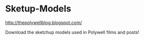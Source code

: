 Sketup-Models
=============

http://thepolywellblog.blogspot.com/

Download the sketchup models used in Polywell films and posts!
